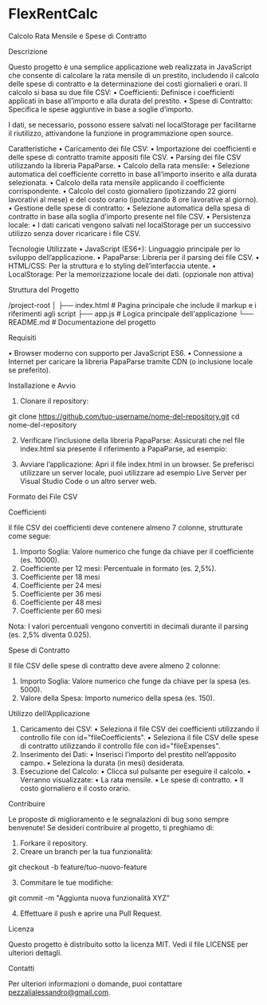 # FlexRentCalc
Calcolo Rata Mensile e Spese di Contratto

Descrizione

Questo progetto è una semplice applicazione web realizzata in JavaScript che consente di calcolare la rata mensile di un prestito, includendo il calcolo delle spese di contratto e la determinazione dei costi giornalieri e orari.
Il calcolo si basa su due file CSV:
•	Coefficienti: Definisce i coefficienti applicati in base all’importo e alla durata del prestito.
•	Spese di Contratto: Specifica le spese aggiuntive in base a soglie d’importo.

I dati, se necessario, possono essere salvati nel localStorage per facilitarne il riutilizzo, attivandone la funzione in programmazione open source.

Caratteristiche
•	Caricamento dei file CSV:
•	Importazione dei coefficienti e delle spese di contratto tramite appositi file CSV.
•	Parsing dei file CSV utilizzando la libreria PapaParse.
•	Calcolo della rata mensile:
•	Selezione automatica del coefficiente corretto in base all’importo inserito e alla durata selezionata.
•	Calcolo della rata mensile applicando il coefficiente corrispondente.
•	Calcolo del costo giornaliero (ipotizzando 22 giorni lavorativi al mese) e del costo orario (ipotizzando 8 ore lavorative al giorno).
•	Gestione delle spese di contratto:
•	Selezione automatica della spesa di contratto in base alla soglia d’importo presente nel file CSV.
•	Persistenza locale:
•	I dati caricati vengono salvati nel localStorage per un successivo utilizzo senza dover ricaricare i file CSV.

Tecnologie Utilizzate
•	JavaScript (ES6+): Linguaggio principale per lo sviluppo dell’applicazione.
•	PapaParse: Libreria per il parsing dei file CSV.
•	HTML/CSS: Per la struttura e lo styling dell’interfaccia utente.
•	LocalStorage: Per la memorizzazione locale dei dati. (opzionale non attiva)

Struttura del Progetto

/project-root
│
├── index.html         # Pagina principale che include il markup e i riferimenti agli script
├── app.js             # Logica principale dell'applicazione
└── README.md          # Documentazione del progetto

Requisiti

•	Browser moderno con supporto per JavaScript ES6.
•	Connessione a Internet per caricare la libreria PapaParse tramite CDN (o inclusione locale se preferito).

Installazione e Avvio

1.	Clonare il repository:

git clone https://github.com/tuo-username/nome-del-repository.git
cd nome-del-repository


2.	Verificare l’inclusione della libreria PapaParse:
Assicurati che nel file index.html sia presente il riferimento a PapaParse, ad esempio:

<script src="https://cdnjs.cloudflare.com/ajax/libs/PapaParse/5.3.2/papaparse.min.js"></script>
<script src="app.js"></script>


3.	Avviare l’applicazione:
Apri il file index.html in un browser.
Se preferisci utilizzare un server locale, puoi utilizzare ad esempio Live Server per Visual Studio Code o un altro server web.

Formato dei File CSV

Coefficienti

Il file CSV dei coefficienti deve contenere almeno 7 colonne, strutturate come segue:

1.	Importo Soglia: Valore numerico che funge da chiave per il coefficiente (es. 10000).
2.	Coefficiente per 12 mesi: Percentuale in formato (es. 2,5%).
3.	Coefficiente per 18 mesi
4.	Coefficiente per 24 mesi
5.	Coefficiente per 36 mesi
6.	Coefficiente per 48 mesi
7.	Coefficiente per 60 mesi

Nota: I valori percentuali vengono convertiti in decimali durante il parsing (es. 2,5% diventa 0.025).

Spese di Contratto

Il file CSV delle spese di contratto deve avere almeno 2 colonne:

1.	Importo Soglia: Valore numerico che funge da chiave per la spesa (es. 5000).
2.	Valore della Spesa: Importo numerico della spesa (es. 150).

Utilizzo dell’Applicazione

1.	Caricamento dei CSV:
•	Seleziona il file CSV dei coefficienti utilizzando il controllo file con id="fileCoefficients".
•	Seleziona il file CSV delle spese di contratto utilizzando il controllo file con id="fileExpenses".
2.	Inserimento dei Dati:
•	Inserisci l’importo del prestito nell’apposito campo.
•	Seleziona la durata (in mesi) desiderata.
3.	Esecuzione del Calcolo:
•	Clicca sul pulsante per eseguire il calcolo.
•	Verranno visualizzate:
•	La rata mensile.
•	Le spese di contratto.
•	Il costo giornaliero e il costo orario.

Contribuire

Le proposte di miglioramento e le segnalazioni di bug sono sempre benvenute!
Se desideri contribuire al progetto, ti preghiamo di:
1.	Forkare il repository.
2.	Creare un branch per la tua funzionalità:

git checkout -b feature/tuo-nuovo-feature


3.	Commitare le tue modifiche:

git commit -m "Aggiunta nuova funzionalità XYZ"


4.	Effettuare il push e aprire una Pull Request.

Licenza

Questo progetto è distribuito sotto la licenza MIT. Vedi il file LICENSE per ulteriori dettagli.

Contatti

Per ulteriori informazioni o domande, puoi contattare pezzalialessandro@gmail.com.
